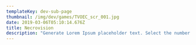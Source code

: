 ```yaml
---
templateKey: dev-sub-page
thumbnail: /img/dev/games/TVOEC_scr_001.jpg
date: 2019-03-06T05:10:14.676Z
title: Necrovision
description: "Generate Lorem Ipsum placeholder text. Select the number of characters, words, sentences or paragraphs, and hit generate!"
---
```





